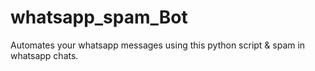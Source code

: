 # whatsapp_spam_Bot
Automates your whatsapp messages using this python script &amp; spam in whatsapp chats.

